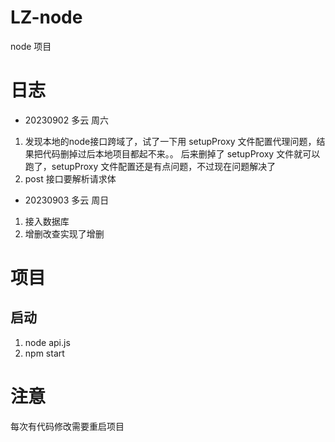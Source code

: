 # LZ-node
node 项目
# 日志
- 20230902 多云 周六
1. 发现本地的node接口跨域了，试了一下用 setupProxy 文件配置代理问题，结果把代码删掉过后本地项目都起不来。。
后来删掉了 setupProxy 文件就可以跑了，setupProxy 文件配置还是有点问题，不过现在问题解决了
2. post 接口要解析请求体
- 20230903 多云 周日
1. 接入数据库
2. 增删改查实现了增删
# 项目
## 启动
1. node api.js
2. npm start
# 注意
每次有代码修改需要重启项目